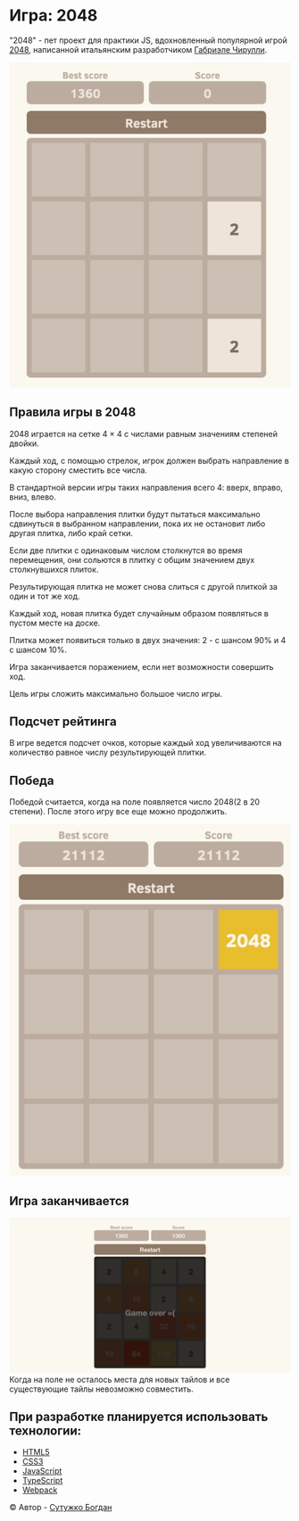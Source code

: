 # Игра: 2048

"2048" - пет проект для практики JS, вдохновленный популярной игрой [2048][2048-game], написанной итальянским разработчиком [Габриэле Чирулли][2048-author]. 

![img.png](README/game_start.png)

## Правила игры в 2048

2048 играется на сетке 4 × 4 с числами равным значениям степеней двойки.

Каждый ход, с помощью стрелок, игрок должен выбрать направление в какую сторону сместить все числа.

В стандартной версии игры таких направления всего 4: вверх, вправо, вниз, влево.

После выбора направления плитки будут пытаться максимально сдвинуться в выбранном направлении, пока их не остановит либо другая плитка, либо край сетки.

Если две плитки с одинаковым числом столкнутся во время перемещения, они сольются в плитку с общим значением двух столкнувшихся плиток.

Результирующая плитка не может снова слиться с другой плиткой за один и тот же ход.

Каждый ход, новая плитка будет случайным образом появляться в пустом месте на доске. 

Плитка может появиться только в двух значения: 2 - с шансом 90% и 4 с шансом 10%.

Игра заканчивается поражением, если нет возможности совершить ход.

Цель игры сложить максимально большое число игры. 

## Подсчет рейтинга

В игре ведется подсчет очков, которые каждый ход увеличиваются на количество равное числу результирующей плитки.

## Победа

Победой считается, когда на поле появляется число 2048(2 в 20 степени). После этого игру все еще можно продолжить.

![img.png](README/game_win.png)

## Игра заканчивается

![img.png](README/game_end.png)
Когда на поле не осталось места для новых тайлов и все существующие тайлы невозможно совместить.

## При разработке планируется использовать технологии:
- [HTML5][html]
- [CSS3][css]
- [JavaScript][js]
- [TypeScript][ts]
- [Webpack][webpack]

&copy; Автор - [Сутужко Богдан][author-github]

[//]: # 'Общие переменные автора'
[author-github]: https://github.com/julfy-bs

[//]: # 'Общие переменные проекта'
[2048-game]: https://github.com/gabrielecirulli/2048
[2048-author]: https://github.com/gabrielecirulli
[//]: # 'Переменные используемых технологий'
[html]: https://html5.org/
[css]: https://www.w3.org/Style/CSS/Overview.en.html
[js]: https://www.javascript.com/
[ts]: https://www.typescriptlang.org/
[webpack]: https://webpack.js.org/
